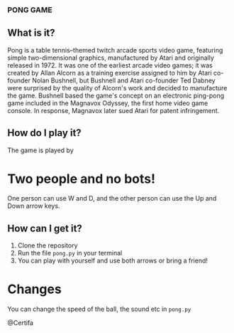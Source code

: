 ### PONG GAME

## What is it?
Pong is a table tennis–themed twitch arcade sports video game, featuring simple two-dimensional graphics, manufactured by Atari and originally released in 1972. It was one of the earliest arcade video games; it was created by Allan Alcorn as a training exercise assigned to him by Atari co-founder Nolan Bushnell, but Bushnell and Atari co-founder Ted Dabney were surprised by the quality of Alcorn's work and decided to manufacture the game. Bushnell based the game's concept on an electronic ping-pong game included in the Magnavox Odyssey, the first home video game console. In response, Magnavox later sued Atari for patent infringement.

## How do I play it?
The game is played by 
# Two people and no bots!
One person can use W and D, and the other person can use the Up and Down arrow keys.

## How can I get it?

1. Clone the repository
2. Run the file `pong.py` in your terminal
3. You can play with yourself and use both arrows or bring a friend!

# Changes
You can change the speed of the ball, the sound etc in `pong.py`

@Certifa